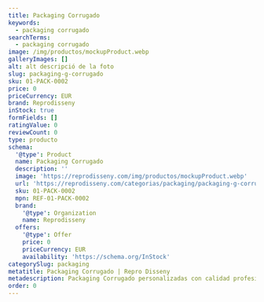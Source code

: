 ```yaml
---
title: Packaging Corrugado
keywords:
  - packaging corrugado
searchTerms:
  - packaging corrugado
image: /img/productos/mockupProduct.webp
galleryImages: []
alt: alt descripció de la foto
slug: packaging-g-corrugado
sku: 01-PACK-0002
price: 0
priceCurrency: EUR
brand: Reprodisseny
inStock: true
formFields: []
ratingValue: 0
reviewCount: 0
type: producto
schema:
  '@type': Product
  name: Packaging Corrugado
  description: ''
  image: 'https://reprodisseny.com/img/productos/mockupProduct.webp'
  url: 'https://reprodisseny.com/categorias/packaging/packaging-g-corrugado'
  sku: 01-PACK-0002
  mpn: REF-01-PACK-0002
  brand:
    '@type': Organization
    name: Reprodisseny
  offers:
    '@type': Offer
    price: 0
    priceCurrency: EUR
    availability: 'https://schema.org/InStock'
categorySlug: packaging
metatitle: Packaging Corrugado | Repro Disseny
metadescription: Packaging Corrugado personalizadas con calidad profesional en Cataluña.
order: 0
---
```


